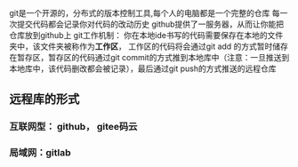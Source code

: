 git是一个开源的，分布式的版本控制工具,每个人的电脑都是一个完整的仓库
每一次提交代码都会记录你对代码的改动历史
github提供了一服务器，从而让你能把仓库放到github上
git工作机制：
你在本地ide书写的代码需要保存在本地的文件夹中，该文件夹被称作为**工作区**， 工作区的代码将会通过git add 的方式暂时储存在暂存区，暂存区的代码通过git commit的方式推到本地库中（注意：一旦推送到本地库中，该代码删改都会被记录），最后通过git push的方式推送的远程仓库
## 远程库的形式
### 互联网型： github， gitee码云
### 局域网：gitlab
